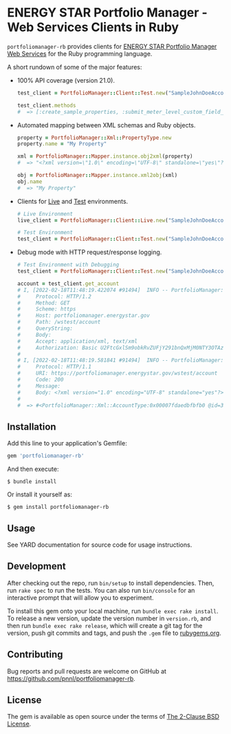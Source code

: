 # ENERGY STAR Portfolio Manager - Web Services Clients in Ruby

`portfoliomanager-rb` provides clients for [ENERGY STAR Portfolio Manager Web Services](https://portfoliomanager.energystar.gov/webservices/home) for the Ruby programming language.

A short rundown of some of the major features:
* 100% API coverage (version 21.0).
  ```ruby
  test_client = PortfolioManager::Client::Test.new("SampleJohnDoeAccount", "Sample123")

  test_client.methods
  #  => [:create_sample_properties, :submit_meter_level_custom_field_values, :submit_property_level_custom_field_values, :send_connection_request_from_test_environment, :send_meter_share_request_from_test_environment, :submit_customer_level_custom_field_values, :create_account, :target_finder, :get_reasons_for_no_energy_score, :get_design_metrics, :get_reasons_for_no_water_score, :get_property_metrics, :get_property_monthly_metrics, :get_property_use_metrics, :get_data_requests, :add_data_response, :get_data_response, :edit_data_response, :delete_data_response, :get_data_response_errors, :generate_response_data_preview, :get_data_response_receipt, :submit_data_response, :get_data_response_status, :delete_data_request_access, :get_all_data_responses_results, :get_preview_data_response_results, :get_data_request, :generate_report, :get_report_status, :get_report, :get_report_list, :edit_report, :get_report_results, :edit_report_template, :delete_report_template, :add_report_template, :get_report_template_list, :get_report_template, :get_available_metrics_list, :get_custom_use_detail, :get_custom_property_use, :edit_custom_use_details_correction, :get_custom_use_details_revision_history, :edit_custom_use_detail_revision, :delete_custom_use_detail, :edit_use_details, :get_what_changed_property_use_list_from_use_detail_changes_only, :edit_use_details_correction, :get_id_hierarchy_for_use_detail, :get_use_details, :get_use_details_revision_history, :add_property_use, :delete_property_use, :edit_property_use, :get_id_hierarchy_for_property_use, :get_property_use, :get_property_use_list, :get_what_changed_property_use_list, :get_energy_performance_project_list, :get_federal_agency_list, :get_property_baseline_and_target, :get_billboard_metric_list, :get_property_custom_field_values, :add_energy_performance_project, :delete_energy_performance_project, :edit_billboard_setting_at_property_level_for_account, :edit_billboard_setting_at_property_level_for_customer, :edit_energy_performance_project, :edit_property_baseline_and_target, :get_billboard_setting_at_property_level_for_account, :get_billboard_setting_at_property_level_for_customer, :get_egrid_subregion_list, :get_energy_performance_project, :add_property_verification_professional_designation_information, :delete_property_verification_information, :delete_property_verification_professional_designation_information, :delete_specific_professional_designation_license_from_property_verification_information, :delete_specific_professional_designation_type_from_property_verification_information, :get_professional_designation_types_list, :get_property_verification_information, :get_property_verification_professional_designation_information, :update_property_verification_information, :update_property_verification_professional_designation_information, :update_specific_professional_designation_license_of_property_verification_information, :add_property_verification_information, :add_property_identifier_value, :delete_property_identifier_value, :edit_property_identifier_value, :get_property_identifier_list, :get_property_identifier_value, :get_property_identifier_value_list, :get_international_weather_station_list, :edit_property_international_weather_station, :get_property_pgp_list, :delete_property_pgp, :edit_property_pgp, :edit_property_edu, :get_property_edu_list, :get_design, :edit_design, :add_property, :delete_property, :edit_property, :get_id_hierarchy_for_property, :get_property, :get_property_list, :get_what_changed_property_list, :get_meter_custom_field_values, :get_individual_meter_of_an_aggregated_meter, :get_meter_aggregation_indicator, :get_meter_aggregation_list, :update_individual_meter_of_aggregated_meter, :add_individual_meter_to_aggregated_meter, :delete_all_individual_meters_of_an_aggregate_meter, :delete_individual_meter_of_an_aggregated_meter, :delete_meter_identifier_value, :edit_meter_identifier_value, :get_all_meter_identifier_list, :get_meter_identifier_list, :get_meter_identifier_value, :get_meter_identifier_value_list, :add_meter_identifier_value, :add_meter_waste_data, :delete_waste_data, :delete_meter_waste_data, :edit_waste_data, :get_id_hierarchy_for_waste_data, :get_meter_waste_data, :get_what_changed_waste_data_meter_list, :get_what_changed_consumption_data_meter_list, :add_meter_consumption_data, :delete_consumption_data, :delete_meter_consumption_data, :edit_consumption_data, :get_id_hierarchy_for_consumption_data, :get_meter_consumption_data, :associate_meters_to_a_property_use, :disassociate_meter_from_a_property_use, :get_associated_property_use_meters, :associate_meter_to_a_property_use, :associate_meters_to_a_property, :disassociate_meter_from_a_property, :get_associated_property_meters, :associate_meter_to_a_property, :get_what_changed_meter_list, :get_what_changed_meter_list_for_a_specific_property, :add_meter, :delete_meter, :edit_meter, :get_id_hierarchy_for_meter, :get_meter, :get_meter_list, :home_energy_yardstick, :get_notifications, :get_pending_connection_requests, :get_pending_meter_share_requests, :get_pending_property_share_requests, :unshare_meter, :accept_reject_pending_connection_requests, :unshare_property, :accept_reject_pending_meter_share_requests, :accept_reject_pending_property_share_requests, :disconnect_from_customer, :delete_building, :edit_building, :get_building, :get_building_list, :get_parent_property_list, :remove_building_association, :add_building, :associate_building_to_a_property, :create_custom_field, :delete_custom_field, :edit_custom_field, :edit_data_exchange_settings, :get_custom_field, :get_custom_field_list, :get_data_exchange_settings, :edit_account, :edit_customer, :get_account, :get_customer, :get_customer_custom_field_values, :get_customer_list, :create_customer, ...]
  ```
* Automated mapping between XML schemas and Ruby objects.
  ```ruby
  property = PortfolioManager::Xml::PropertyType.new
  property.name = "My Property"

  xml = PortfolioManager::Mapper.instance.obj2xml(property)
  #  => "<?xml version=\"1.0\" encoding=\"UTF-8\" standalone=\"yes\"?><property><name>My Property</name></property>"

  obj = PortfolioManager::Mapper.instance.xml2obj(xml)
  obj.name
  #  => "My Property"
  ```
* Clients for [Live](https://portfoliomanager.energystar.gov/webservices/home/api) and [Test](https://portfoliomanager.energystar.gov/webservices/home/test/api) environments.
  ```ruby
  # Live Environment
  live_client = PortfolioManager::Client::Live.new("SampleJohnDoeAccount", "Sample123")

  # Test Environment
  test_client = PortfolioManager::Client::Test.new("SampleJohnDoeAccount", "Sample123")
  ```
* Debug mode with HTTP request/response logging.
  ```ruby
  # Test Environment with Debugging
  test_client = PortfolioManager::Client::Test.new("SampleJohnDoeAccount", "Sample123", true)

  account = test_client.get_account
  # I, [2022-02-18T11:48:19.422074 #91494]  INFO -- PortfolioManager: Request:
  # 	Protocol: HTTP/1.2
  # 	Method: GET
  # 	Scheme: https
  # 	Host: portfoliomanager.energystar.gov
  # 	Path: /wstest/account
  # 	QueryString:
  # 	Body:
  # 	Accept: application/xml, text/xml
  # 	Authorization: Basic U2FtcGxlSm9obkRvZUFjY291bnQxMjM0NTY3OTAzOlNhbXBsZTEyMw==
  #
  # I, [2022-02-18T11:48:19.581841 #91494]  INFO -- PortfolioManager: Response:
  # 	Protocol: HTTP/1.1
  # 	URI: https://portfoliomanager.energystar.gov/wstest/account
  # 	Code: 200
  # 	Message:
  # 	Body: <?xml version="1.0" encoding="UTF-8" standalone="yes"?><account><id>379547</id><username>SampleJohnDoeAccount1234567903</username><password>********</password><webserviceUser>true</webserviceUser><searchable>false</searchable><includeTestPropertiesInGraphics>true</includeTestPropertiesInGraphics><emailPreferenceCanadianAccount>true</emailPreferenceCanadianAccount><contact><address address1="123 South St" city="Edmonton" state="AB" postalCode="T5G 2S7" country="CA"/><email>jack_brown@acme.com</email><firstName>Jack</firstName><phone>703-555-2121</phone><lastName>Brown</lastName><jobTitle>Building Administrator Data Exchange User</jobTitle></contact><organization name="ACME Corporation"><primaryBusiness>Other</primaryBusiness><otherBusinessDescription>other</otherBusinessDescription><energyStarPartner>true</energyStarPartner><energyStarPartnerType>Service and Product Providers</energyStarPartnerType></organization><billboardMetric>No Selection Made</billboardMetric><languagePreference>en_US</languagePreference></account>
  #
  #  => #<PortfolioManager::Xml::AccountType:0x00007fdaedbfbfb0 @id=379547, @username="SampleJohnDoeAccount1234567903", @password="********", @webserviceUser=true, @searchable=false, @includeTestPropertiesInGraphics=true, @emailPreferenceCanadianAccount=true, @contact=#<PortfolioManager::Xml::ContactType:0x00007fdaedbfa868 @address=#<PortfolioManager::Xml::AddressType:0x00007fdaedbfa7f0 @__xmlattr={#<XSD::QName:0x1d74 {}address1>=>"123 South St", #<XSD::QName:0x1d88 {}city>=>"Edmonton", #<XSD::QName:0x1d9c {}postalCode>=>"T5G 2S7", #<XSD::QName:0x1db0 {}state>=>"AB", #<XSD::QName:0x1dc4 {}country>=>"CA"}>, @email="jack_brown@acme.com", @firstName="Jack", @phone="703-555-2121", @lastName="Brown", @jobTitle="Building Administrator Data Exchange User">, @organization=#<PortfolioManager::Xml::OrganizationType:0x00007fdaedbebdb8 @primaryBusiness="Other", @otherBusinessDescription="other", @energyStarPartner=true, @energyStarPartnerType="Service and Product Providers", @__xmlattr={#<XSD::QName:0x1dd8 {}name>=>"ACME Corporation"}>, @billboardMetric="No Selection Made", @languagePreference="en_US">
  ```

## Installation

Add this line to your application's Gemfile:

```ruby
gem 'portfoliomanager-rb'
```

And then execute:

    $ bundle install

Or install it yourself as:

    $ gem install portfoliomanager-rb

## Usage

See YARD documentation for source code for usage instructions.

## Development

After checking out the repo, run `bin/setup` to install dependencies. Then, run `rake spec` to run the tests. You can also run `bin/console` for an interactive prompt that will allow you to experiment.

To install this gem onto your local machine, run `bundle exec rake install`. To release a new version, update the version number in `version.rb`, and then run `bundle exec rake release`, which will create a git tag for the version, push git commits and tags, and push the `.gem` file to [rubygems.org](https://rubygems.org).

## Contributing

Bug reports and pull requests are welcome on GitHub at https://github.com/pnnl/portfoliomanager-rb.

## License

The gem is available as open source under the terms of [The 2-Clause BSD License](https://opensource.org/licenses/BSD-2-Clause).
